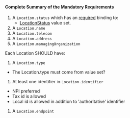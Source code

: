 #### Complete Summary of the Mandatory Requirements

1. A `Location.status` which has an [required](http://build.fhir.org/terminologies.html#required) binding to:
   -   [LocationStatus]  value set.
1. A `Location.name`
1. A `Location.telecom`
1. A `Location.address`
1. A `Location.managingOrganization`

Each Location SHOULD have:

1. A `Location.type`
 - The Location.type must come from value set?
1. At least one identifier in `Location.identifier`
 - NPI preferred
 - Tax id is allowed
 - Local id is allowed in addition to 'authoritative' identifier
1. A `Location.endpoint`





[LocationStatus]: http://build.fhir.org/valueset-location-status.html
